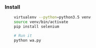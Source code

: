 ### Install

```bash
    virtualenv --python=python3.5 venv
    source venv/bin/activate
    pip install selenium

    # Run it
    python wa.py
```